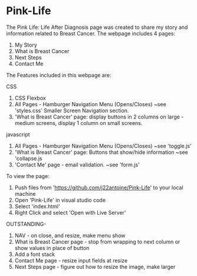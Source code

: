 # Pink-Life

The Pink Life: Life After Diagnosis page was created to share my story and information related to Breast Cancer. The webpage includes 4 pages: 
1. My Story
2. What is Breast Cancer
3. Next Steps
4. Contact Me

The Features included in this webpage are: 

CSS
1. CSS Flexbox
2. All Pages - Hamburger Navigation Menu (Opens/Closes) 
    ~see 'styles.css' Smaller Screen Navigation section. 
3. 'What is Breast Cancer' page: display buttons in 2 columns on large - medium screens, display 1 column on small screens.

javascript 
1. All Pages - Hamburger Navigation Menu (Opens/Closes) 
    ~see 'toggle.js'
2. 'What is Breast Cancer' page: Buttons that show/hide information 
    ~see 'collapse.js
3. 'Contact Me' page - email validation.
    ~see 'form.js'


To view the page:
1. Push files from 'https://github.com/j22antoine/Pink-Life' to your local machine
2. Open 'Pink-Life' in visual studio code 
3. Select 'index.html'
4. Right Click and select 'Open with Live Server'


OUTSTANDING-
1. NAV - on close, and resize, make menu show
2. What is Breast Cancer page - stop from wrapping to next column or show values in place of button
3. Add a font stack
4. Contact Me page - resize input fields at resize
5. Next Steps page - figure out how to resize the image, make larger

